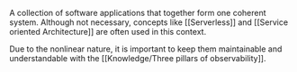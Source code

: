 A collection of software applications that together form one coherent system. Although not necessary, concepts like [[Serverless]] and [[Service oriented Architecture]] are often used in this context.

Due to the nonlinear nature, it is important to keep them maintainable and understandable with the [[Knowledge/Three pillars of observability]].



